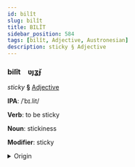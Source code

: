 ```yaml
---
id: bilît
slug: bilît
title: BILÎT
sidebar_position: 584
tags: [bilît, Adjective, Austronesian]
description: sticky § Adjective
---
```


### bilît&emsp;<span kind="abugida">ʋȷʓ̆ɟ</span>

*sticky* **§** [Adjective](../../tags/Adjective)

**IPA**: /ˈbɪ.lit/

**Verb**: to be sticky

**Noun**: stickiness

**Modifier**: sticky

<details>
    <summary>Origin</summary>
    Cebuano pilit [pɪˈl̪it̪]<br/>
    <em>Austronesian Language Family</em>
</details>